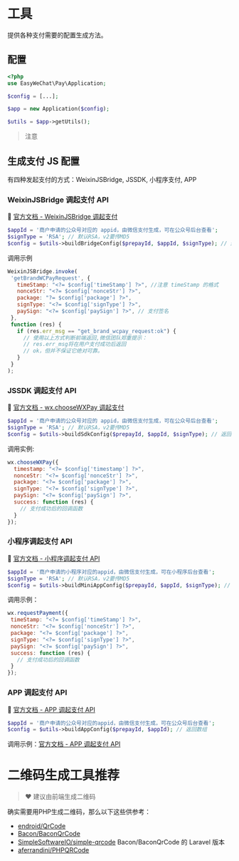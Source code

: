 # 工具

提供各种支付需要的配置生成方法。

## 配置

```php
<?php
use EasyWeChat\Pay\Application;

$config = [...];

$app = new Application($config);

$utils = $app->getUtils();
```

> 注意

## 生成支付 JS 配置

有四种发起支付的方式：WeixinJSBridge, JSSDK, 小程序支付, APP

### WeixinJSBridge 调起支付 API

:book: [官方文档 - WeixinJSBridge 调起支付](https://pay.weixin.qq.com/wiki/doc/apiv3/apis/chapter3_1_4.shtml)

 ```php
 $appId = '商户申请的公众号对应的 appid，由微信支付生成，可在公众号后台查看';
 $signType = 'RSA'; // 默认RSA，v2要传MD5
 $config = $utils->buildBridgeConfig($prepayId, $appId, $signType); // 返回数组
 ```

调用示例

 ```js
 WeixinJSBridge.invoke(
  'getBrandWCPayRequest', {
    timeStamp: "<?= $config['timeStamp'] ?>", //注意 timeStamp 的格式
    nonceStr: "<?= $config['nonceStr'] ?>",
    package: "?= $config['package'] ?>",
    signType: "<?= $config['signType'] ?>",
    paySign: "<?= $config['paySign'] ?>", // 支付签名
  },
  function (res) {
    if (res.err_msg == "get_brand_wcpay_request:ok") {
      // 使用以上方式判断前端返回,微信团队郑重提示：
      // res.err_msg将在用户支付成功后返回
      // ok，但并不保证它绝对可靠。
    }
  }
);
 ```

### JSSDK 调起支付 API

:book: [官方文档 - wx.chooseWXPay 调起支付](https://developers.weixin.qq.com/doc/offiaccount/OA_Web_Apps/JS-SDK.html#58)

 ```php
 $appId = '商户申请的公众号对应的 appid，由微信支付生成，可在公众号后台查看';
 $signType = 'RSA'; // 默认RSA，v2要传MD5
 $config = $utils->buildSdkConfig($prepayId, $appId, $signType); // 返回数组
 ```

调用实例:

```js
wx.chooseWXPay({
  timestamp: "<?= $config['timestamp'] ?>",
  nonceStr: "<?= $config['nonceStr'] ?>",
  package: "<?= $config['package'] ?>",
  signType: "<?= $config['signType'] ?>",
  paySign: "<?= $config['paySign'] ?>",
  success: function (res) {
    // 支付成功后的回调函数
  }
});
```

### 小程序调起支付 API

:book: [官方文档 - 小程序调起支付 API](https://pay.weixin.qq.com/wiki/doc/apiv3/apis/chapter3_5_4.shtml)

 ```php
 $appId = '商户申请的小程序对应的appid，由微信支付生成，可在小程序后台查看';
 $signType = 'RSA'; // 默认RSA，v2要传MD5
 $config = $utils->buildMiniAppConfig($prepayId, $appId, $signType); // 返回数组
 ```

调用示例：

 ```js
 wx.requestPayment({
  timeStamp: "<?= $config['timeStamp'] ?>",
  nonceStr: "<?= $config['nonceStr'] ?>",
  package: "<?= $config['package'] ?>",
  signType: "<?= $config['signType'] ?>",
  paySign: "<?= $config['paySign'] ?>",
  success: function (res) {
    // 支付成功后的回调函数
  }
});
 ```

### APP 调起支付 API

:book: [官方文档 - APP 调起支付 API](https://pay.weixin.qq.com/wiki/doc/apiv3/apis/chapter3_2_4.shtml)

 ```php
 $appId = '商户申请的公众号对应的appid，由微信支付生成，可在公众号后台查看';
 $config = $utils->buildAppConfig($prepayId, $appId); // 返回数组
 ```

调用示例：[官方文档 - APP 调起支付 API](https://pay.weixin.qq.com/wiki/doc/apiv3/apis/chapter3_2_4.shtml)

# 二维码生成工具推荐

> :heart: 建议由前端生成二维码

确实需要用PHP生成二维码，那么以下这些供参考：

- [endroid/QrCode](https://github.com/endroid/QrCode)
- [Bacon/BaconQrCode](https://github.com/Bacon/BaconQrCode)
- [SimpleSoftwareIO/simple-qrcode](https://github.com/SimpleSoftwareIO/simple-qrcode) Bacon/BaconQrCode 的 Laravel 版本
- [aferrandini/PHPQRCode](https://github.com/aferrandini/PHPQRCode)
